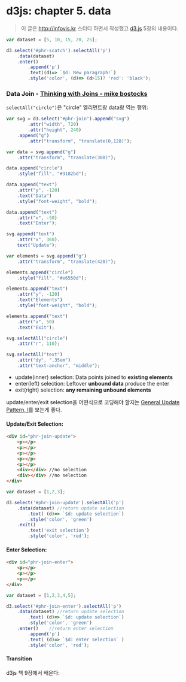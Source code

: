 # d3js: chapter 5. data

<style>
circle {
    fill: none;
    fill-opacity: .2;
    stroke: black;
    stroke-width: 1.5px;
</style>

> 이 글은 http://infovis.kr 스터디 하면서 작성했고 [d3.js](http://www.aladin.co.kr/shop/wproduct.aspx?ISBN=896626106X) 5장의 내용이다.

<p id="phr-scatch"></p>

```js
var dataset = [5, 10, 15, 20, 25];

d3.select('#phr-scatch').selectAll('p')
    .data(dataset)
    .enter()
        .append('p')
        .text((d)=> `$d: New paragraph!`)
        .style('color', (d)=> (d>15)? 'red': 'black');
```

### Data Join - [Thinking with Joins - mike bostocks](http://bost.ocks.org/mike/join/)

`selectAll("circle")`은 "circle" 엘리먼트랑 data랑 역는 행위:

<p id="phr-join"></p>

```js
var svg = d3.select("#phr-join").append("svg")
        .attr("width", 720)
        .attr("height", 240)
    .append("g")
        .attr("transform", "translate(0,128)");

var data = svg.append("g")
    .attr("transform", "translate(300)");

data.append("circle")
    .style("fill", "#3182bd");

data.append("text")
    .attr("y", -120)
    .text("Data")
    .style("font-weight", "bold");

data.append("text")
    .attr("x", -50)
    .text("Enter");

svg.append("text")
    .attr("x", 360).
    text("Update");

var elements = svg.append("g")
    .attr("transform", "translate(420)");

elements.append("circle")
    .style("fill", "#e6550d");

elements.append("text")
    .attr("y", -120)
    .text("Elements")
    .style("font-weight", "bold");

elements.append("text")
    .attr("x", 50)
    .text("Exit");

svg.selectAll("circle")
    .attr("r", 110);

svg.selectAll("text")
    .attr("dy", ".35em")
    .attr("text-anchor", "middle");
```

- update(inner) selection: Data points joined to **existing elements**
- enter(left) selection: Leftover **unbound data** produce the enter
- exit(right) selection: **any remaining unbound elements**

update/enter/exit selection을 어떤식으로 코딩해야 할지는 [General Update Pattern, I](http://bl.ocks.org/mbostock/3808218)를 보는게 좋다.

#### Update/Exit Selection:

<div id="phr-join-update">
    <p></p>
    <p></p>
    <p></p>
    <p></p>
    <p></p>
    <div></div>
    <div></div>
</div>

```html
<div id="phr-join-update">
    <p></p>
    <p></p>
    <p></p>
    <p></p>
    <p></p>
    <div></div> //no selection
    <div></div> //no selection
</div>
```
```js
var dataset = [1,2,3];

d3.select('#phr-join-update').selectAll('p')
    .data(dataset) //return update selection
        .text( (d)=> `$d: update selection`)
        .style('color', 'green')
    .exit()
        .text('exit selection')
        .style('color', 'red');
```

#### Enter Selection:

<div id="phr-join-enter">
    <p></p>
    <p></p>
    <p></p>
</div>

```html
<div id="phr-join-enter">
    <p></p>
    <p></p>
    <p></p>
</div>
```

```js
var dataset = [1,2,3,4,5];

d3.select('#phr-join-enter').selectAll('p')
    .data(dataset) //return update selection
        .text( (d)=> `$d: update selection`)
        .style('color', 'green')
    .enter()    //return enter selection
        .append('p')
        .text( (d)=> `$d: enter selection` )
        .style('color', 'red');
```

#### Transition

d3js 책 9장에서 배운다:

<script>
    runLangJs()
</script>
